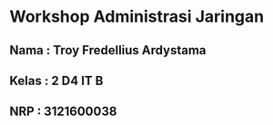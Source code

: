 # **Workshop Administrasi Jaringan**

## Nama : Troy Fredellius Ardystama

## Kelas : 2 D4 IT B

## NRP : 3121600038

